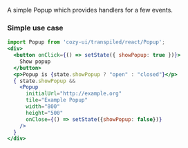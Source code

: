 A simple Popup which provides handlers for a few events.

### Simple use case

```jsx
import Popup from 'cozy-ui/transpiled/react/Popup';
<div>
  <button onClick={() => setState({ showPopup: true })}>
    Show popup
  </button>
  <p>Popup is {state.showPopup ? "open" : "closed"}</p>
  { state.showPopup &&
    <Popup
      initialUrl="http://example.org"
      tile="Example Popup"
      width="800"
      height="500"
      onClose={() => setState({showPopup: false})}
    />
  }
</div>
```
